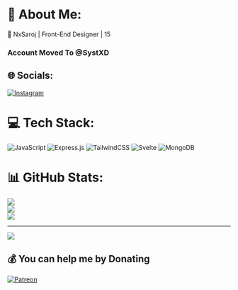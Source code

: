 # 💫 About Me:
👋 NxSaroj | Front-End Designer | 15
### Account Moved To @SystXD

## 🌐 Socials:
[![Instagram](https://img.shields.io/badge/Instagram-%23E4405F.svg?logo=Instagram&logoColor=white)](https://instagram.com/syst_yt2009) 

# 💻 Tech Stack:
![JavaScript](https://img.shields.io/badge/javascript-%23323330.svg?style=for-the-badge&logo=javascript&logoColor=%23F7DF1E) ![Express.js](https://img.shields.io/badge/express.js-%23404d59.svg?style=for-the-badge&logo=express&logoColor=%2361DAFB) ![TailwindCSS](https://img.shields.io/badge/tailwindcss-%2338B2AC.svg?style=for-the-badge&logo=tailwind-css&logoColor=white) ![Svelte](https://img.shields.io/badge/svelte-%23f1413d.svg?style=for-the-badge&logo=svelte&logoColor=white) ![MongoDB](https://img.shields.io/badge/MongoDB-%234ea94b.svg?style=for-the-badge&logo=mongodb&logoColor=white)
# 📊 GitHub Stats:
![](https://github-readme-stats.vercel.app/api?username=NxSaroj&theme=dark&hide_border=true&include_all_commits=false&count_private=false)<br/>
![](https://github-readme-streak-stats.herokuapp.com/?user=NxSaroj&theme=dark&hide_border=true)<br/>
![](https://github-readme-stats.vercel.app/api/top-langs/?username=NxSaroj&theme=dark&hide_border=true&include_all_commits=false&count_private=false&layout=compact)

---
[![](https://visitcount.itsvg.in/api?id=NxSaroj&icon=0&color=0)](https://visitcount.itsvg.in)

  ## 💰 You can help me by Donating
  [![Patreon](https://img.shields.io/badge/Patreon-F96854?style=for-the-badge&logo=patreon&logoColor=white)](https://patreon.com/Xantrack) 

  
<!-- Proudly created with GPRM ( https://gprm.itsvg.in ) -->
